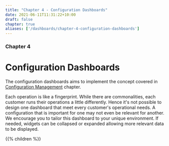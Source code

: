 ```yaml
---
title: "Chapter 4 - Configuration Dashboards"
date: 2021-06-11T11:31:22+10:00
draft: false
chapter: true
aliases: ['/dashboards/chapter-4-configuration-dashboards']
---
```


### Chapter 4

# Configuration Dashboards

The configuration dashboards aims to implement the concept covered in [Configuration Management](/operations-management/chapter-4-configuration-management/) chapter.

Each operation is like a fingerprint. While there are commonalities, each customer runs their operations a little differently. Hence it's not possible to design one dashboard that meet every customer's operational needs. A configuration that is important for one may not even be relevant for another. We encourage you to tailor this dashboard to your unique environment. If needed, widgets can be collapsed or expanded allowing more relevant data to be displayed.

{{% children %}}
